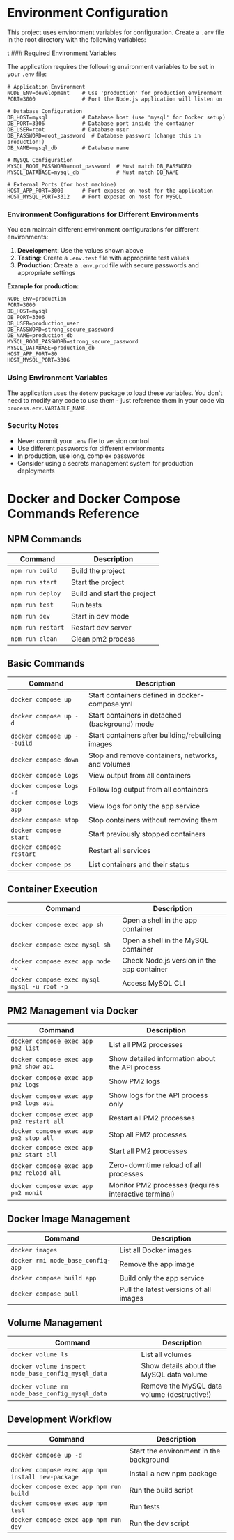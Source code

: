 # Environment Configuration

This project uses environment variables for configuration. Create a `.env` file in the root directory with the following variables:

t ### Required Environment Variables

The application requires the following environment variables to be set in your `.env` file:

```
# Application Environment
NODE_ENV=development    # Use 'production' for production environment
PORT=3000               # Port the Node.js application will listen on

# Database Configuration
DB_HOST=mysql           # Database host (use 'mysql' for Docker setup)
DB_PORT=3306            # Database port inside the container
DB_USER=root            # Database user
DB_PASSWORD=root_password  # Database password (change this in production!)
DB_NAME=mysql_db        # Database name

# MySQL Configuration
MYSQL_ROOT_PASSWORD=root_password  # Must match DB_PASSWORD
MYSQL_DATABASE=mysql_db            # Must match DB_NAME

# External Ports (for host machine)
HOST_APP_PORT=3000      # Port exposed on host for the application
HOST_MYSQL_PORT=3312    # Port exposed on host for MySQL
```

### Environment Configurations for Different Environments

You can maintain different environment configurations for different environments:

1. **Development**: Use the values shown above
2. **Testing**: Create a `.env.test` file with appropriate test values
3. **Production**: Create a `.env.prod` file with secure passwords and appropriate settings

**Example for production:**

```
NODE_ENV=production
PORT=3000
DB_HOST=mysql
DB_PORT=3306
DB_USER=production_user
DB_PASSWORD=strong_secure_password
DB_NAME=production_db
MYSQL_ROOT_PASSWORD=strong_secure_password
MYSQL_DATABASE=production_db
HOST_APP_PORT=80
HOST_MYSQL_PORT=3306
```

### Using Environment Variables

The application uses the `dotenv` package to load these variables. You don't need to modify any code to use them - just reference them in your code via `process.env.VARIABLE_NAME`.

### Security Notes

- Never commit your `.env` file to version control
- Use different passwords for different environments
- In production, use long, complex passwords
- Consider using a secrets management system for production deployments

# Docker and Docker Compose Commands Reference

## NPM Commands

| Command           | Description                 |
| ----------------- | --------------------------- |
| `npm run build`   | Build the project           |
| `npm run start`   | Start the project           |
| `npm run deploy`  | Build and start the project |
| `npm run test`    | Run tests                   |
| `npm run dev`     | Start in dev mode           |
| `npm run restart` | Restart dev server          |
| `npm run clean`   | Clean pm2 process           |

## Basic Commands

| Command                     | Description                                       |
| --------------------------- | ------------------------------------------------- |
| `docker compose up`         | Start containers defined in docker-compose.yml    |
| `docker compose up -d`      | Start containers in detached (background) mode    |
| `docker compose up --build` | Start containers after building/rebuilding images |
| `docker compose down`       | Stop and remove containers, networks, and volumes |
| `docker compose logs`       | View output from all containers                   |
| `docker compose logs -f`    | Follow log output from all containers             |
| `docker compose logs app`   | View logs for only the app service                |
| `docker compose stop`       | Stop containers without removing them             |
| `docker compose start`      | Start previously stopped containers               |
| `docker compose restart`    | Restart all services                              |
| `docker compose ps`         | List containers and their status                  |

## Container Execution

| Command                                      | Description                                |
| -------------------------------------------- | ------------------------------------------ |
| `docker compose exec app sh`                 | Open a shell in the app container          |
| `docker compose exec mysql sh`               | Open a shell in the MySQL container        |
| `docker compose exec app node -v`            | Check Node.js version in the app container |
| `docker compose exec mysql mysql -u root -p` | Access MySQL CLI                           |

## PM2 Management via Docker

| Command                                   | Description                                           |
| ----------------------------------------- | ----------------------------------------------------- |
| `docker compose exec app pm2 list`        | List all PM2 processes                                |
| `docker compose exec app pm2 show api`    | Show detailed information about the API process       |
| `docker compose exec app pm2 logs`        | Show PM2 logs                                         |
| `docker compose exec app pm2 logs api`    | Show logs for the API process only                    |
| `docker compose exec app pm2 restart all` | Restart all PM2 processes                             |
| `docker compose exec app pm2 stop all`    | Stop all PM2 processes                                |
| `docker compose exec app pm2 start all`   | Start all PM2 processes                               |
| `docker compose exec app pm2 reload all`  | Zero-downtime reload of all processes                 |
| `docker compose exec app pm2 monit`       | Monitor PM2 processes (requires interactive terminal) |

## Docker Image Management

| Command                           | Description                            |
| --------------------------------- | -------------------------------------- |
| `docker images`                   | List all Docker images                 |
| `docker rmi node_base_config-app` | Remove the app image                   |
| `docker compose build app`        | Build only the app service             |
| `docker compose pull`             | Pull the latest versions of all images |

## Volume Management

| Command                                             | Description                                 |
| --------------------------------------------------- | ------------------------------------------- |
| `docker volume ls`                                  | List all volumes                            |
| `docker volume inspect node_base_config_mysql_data` | Show details about the MySQL data volume    |
| `docker volume rm node_base_config_mysql_data`      | Remove the MySQL data volume (destructive!) |

## Development Workflow

| Command                                           | Description                             |
| ------------------------------------------------- | --------------------------------------- |
| `docker compose up -d`                            | Start the environment in the background |
| `docker compose exec app npm install new-package` | Install a new npm package               |
| `docker compose exec app npm run build`           | Run the build script                    |
| `docker compose exec app npm test`                | Run tests                               |
| `docker compose exec app npm run dev`             | Run the dev script                      |
